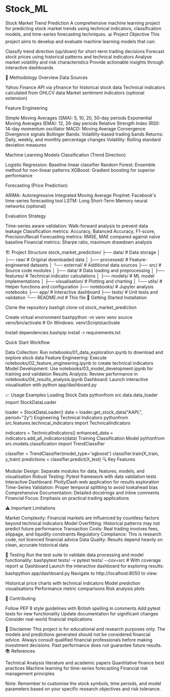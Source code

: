 # Stock_ML
Stock Market Trend Prediction
A comprehensive machine learning project for predicting stock market trends using technical indicators, classification models, and time-series forecasting techniques.
📊 Project Objective
This project aims to develop and evaluate machine learning models that can:

Classify trend direction (up/down) for short-term trading decisions
Forecast stock prices using historical patterns and technical indicators
Analyse market volatility and risk characteristics
Provide actionable insights through interactive dashboards

🔬 Methodology Overview
Data Sources

Yahoo Finance API via yfinance for historical stock data
Technical indicators calculated from OHLCV data
Market sentiment indicators (optional extension)

Feature Engineering

Simple Moving Averages (SMA): 5, 10, 20, 50-day periods
Exponential Moving Averages (EMA): 12, 26-day periods
Relative Strength Index (RSI): 14-day momentum oscillator
MACD: Moving Average Convergence Divergence signals
Bollinger Bands: Volatility-based trading bands
Returns: Daily, weekly, and monthly percentage changes
Volatility: Rolling standard deviation measures

Machine Learning Models
Classification (Trend Direction)

Logistic Regression: Baseline linear classifier
Random Forest: Ensemble method for non-linear patterns
XGBoost: Gradient boosting for superior performance

Forecasting (Price Prediction)

ARIMA: Autoregressive Integrated Moving Average
Prophet: Facebook's time-series forecasting tool
LSTM: Long Short-Term Memory neural networks (optional)

Evaluation Strategy

Time-series aware validation: Walk-forward analysis to prevent data leakage
Classification metrics: Accuracy, Balanced Accuracy, F1-score, Precision/Recall
Forecasting metrics: RMSE, MAE compared against naïve baseline
Financial metrics: Sharpe ratio, maximum drawdown analysis

🏗️ Project Structure
stock_market_prediction/
├── data/                       # Data storage
│   ├── raw/                   # Original downloaded data
│   ├── processed/             # Feature-engineered datasets
│   └── external/              # Additional data sources
├── src/                       # Source code modules
│   ├── data/                  # Data loading and preprocessing
│   ├── features/              # Technical indicator calculations
│   ├── models/                # ML model implementations
│   ├── visualisation/         # Plotting and charting
│   └── utils/                 # Helper functions and configuration
├── notebooks/                 # Jupyter analysis notebooks
├── app/                       # Interactive dashboard
├── tests/                     # Unit tests and validation
└── README.md                  # This file
🚀 Getting Started
Installation

Clone the repository
bashgit clone <repository-url>
cd stock_market_prediction

Create virtual environment
bashpython -m venv venv
source venv/bin/activate  # On Windows: venv\Scripts\activate

Install dependencies
bashpip install -r requirements.txt


Quick Start Workflow

Data Collection: Run notebooks/01_data_exploration.ipynb to download and explore stock data
Feature Engineering: Execute notebooks/02_feature_engineering.ipynb to create technical indicators
Model Development: Use notebooks/03_model_development.ipynb for training and validation
Results Analysis: Review performance in notebooks/04_results_analysis.ipynb
Dashboard: Launch interactive visualisation with python app/dashboard.py

📈 Usage Examples
Loading Stock Data
pythonfrom src.data.data_loader import StockDataLoader

loader = StockDataLoader()
data = loader.get_stock_data("AAPL", period="2y")
Engineering Technical Indicators
pythonfrom src.features.technical_indicators import TechnicalIndicators

indicators = TechnicalIndicators()
enhanced_data = indicators.add_all_indicators(data)
Training Classification Model
pythonfrom src.models.classification import TrendClassifier

classifier = TrendClassifier(model_type='xgboost')
classifier.train(X_train, y_train)
predictions = classifier.predict(X_test)
🔍 Key Features

Modular Design: Separate modules for data, features, models, and visualisation
Robust Testing: Pytest framework with data validation tests
Interactive Dashboard: Plotly/Dash web application for results exploration
Time-Series Validation: Proper temporal splitting to avoid lookahead bias
Comprehensive Documentation: Detailed docstrings and inline comments
Financial Focus: Emphasis on practical trading applications

⚠️ Important Limitations

Market Complexity: Financial markets are influenced by countless factors beyond technical indicators
Model Overfitting: Historical patterns may not predict future performance
Transaction Costs: Real trading involves fees, slippage, and liquidity constraints
Regulatory Compliance: This is research code, not licenced financial advice
Data Quality: Results depend heavily on clean, accurate historical data

🧪 Testing
Run the test suite to validate data processing and model functionality:
bashpytest tests/ -v
pytest tests/ --cov=src  # With coverage report
📊 Dashboard
Launch the interactive dashboard for exploring results:
bashpython app/dashboard.py
Navigate to http://localhost:8050 to view:

Historical price charts with technical indicators
Model prediction visualisations
Performance metric comparisons
Risk analysis plots

🤝 Contributing

Follow PEP 8 style guidelines with British spelling in comments
Add pytest tests for new functionality
Update documentation for significant changes
Consider real-world financial implications

📜 Disclaimer
This project is for educational and research purposes only. The models and predictions generated should not be considered financial advice. Always consult qualified financial professionals before making investment decisions. Past performance does not guarantee future results.
📚 References

Technical Analysis literature and academic papers
Quantitative finance best practices
Machine learning for time-series forecasting
Financial risk management principles


Note: Remember to customise the stock symbols, time periods, and model parameters based on your specific research objectives and risk tolerance.
